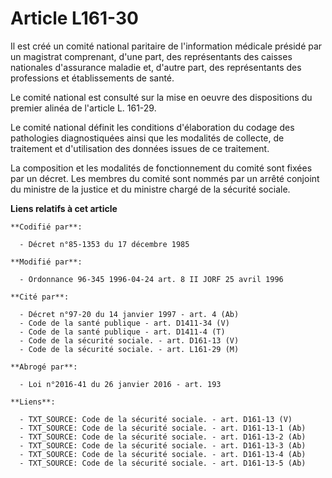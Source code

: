 # Article L161-30

Il est créé un comité national paritaire de l'information médicale présidé par un magistrat comprenant, d'une part, des
représentants des caisses nationales d'assurance maladie et, d'autre part, des représentants des professions et
établissements de santé.

Le comité national est consulté sur la mise en oeuvre des dispositions du premier alinéa de l'article L. 161-29.

Le comité national définit les conditions d'élaboration du codage des pathologies diagnostiquées ainsi que les modalités de
collecte, de traitement et d'utilisation des données issues de ce traitement.

La composition et les modalités de fonctionnement du comité sont fixées par un décret. Les membres du comité sont nommés par
un arrêté conjoint du ministre de la justice et du ministre chargé de la sécurité sociale.

**Liens relatifs à cet article**

	**Codifié par**:

	  - Décret n°85-1353 du 17 décembre 1985

	**Modifié par**:

	  - Ordonnance 96-345 1996-04-24 art. 8 II JORF 25 avril 1996

	**Cité par**:

	  - Décret n°97-20 du 14 janvier 1997 - art. 4 (Ab)
	  - Code de la santé publique - art. D1411-34 (V)
	  - Code de la santé publique - art. D1411-4 (T)
	  - Code de la sécurité sociale. - art. D161-13 (V)
	  - Code de la sécurité sociale. - art. L161-29 (M)

	**Abrogé par**:

	  - Loi n°2016-41 du 26 janvier 2016 - art. 193

	**Liens**:

	  - TXT_SOURCE: Code de la sécurité sociale. - art. D161-13 (V)
	  - TXT_SOURCE: Code de la sécurité sociale. - art. D161-13-1 (Ab)
	  - TXT_SOURCE: Code de la sécurité sociale. - art. D161-13-2 (Ab)
	  - TXT_SOURCE: Code de la sécurité sociale. - art. D161-13-3 (Ab)
	  - TXT_SOURCE: Code de la sécurité sociale. - art. D161-13-4 (Ab)
	  - TXT_SOURCE: Code de la sécurité sociale. - art. D161-13-5 (Ab)
